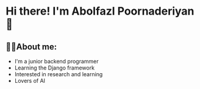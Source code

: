 # Hi there! I'm Abolfazl Poornaderiyan 👋
## 👨‍💻About me:
- I'm a junior backend programmer
- Learning the Django framework
- Interested in research and learning
- Lovers of AI

